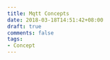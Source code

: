 ```yaml
---
title: Mqtt Concepts
date: 2018-03-18T14:51:42+08:00
draft: true
comments: false
tags: 
- Concept
---
```


